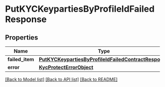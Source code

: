# PutKYCKeypartiesByProfileIdFailedResponse

## Properties
Name | Type | Description | Notes
------------ | ------------- | ------------- | -------------
**failed_item** | [**PutKYCKeypartiesByProfileIdFailedContractResponse**](PutKYCKeypartiesByProfileIdFailedContractResponse.md) |  | [optional] 
**error** | [**KycProtectErrorObject**](KycProtectErrorObject.md) |  | [optional] 

[[Back to Model list]](../README.md#documentation-for-models) [[Back to API list]](../README.md#documentation-for-api-endpoints) [[Back to README]](../README.md)

